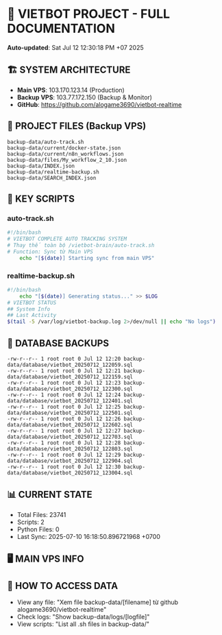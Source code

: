 # 🤖 VIETBOT PROJECT - FULL DOCUMENTATION
**Auto-updated**: Sat Jul 12 12:30:18 PM +07 2025

## 🏗️ SYSTEM ARCHITECTURE
- **Main VPS**: 103.170.123.14 (Production)
- **Backup VPS**: 103.77.172.150 (Backup & Monitor)
- **GitHub**: https://github.com/alogame3690/vietbot-realtime

## 📁 PROJECT FILES (Backup VPS)
```
backup-data/auto-track.sh
backup-data/current/docker-state.json
backup-data/current/n8n_workflows.json
backup-data/files/My_workflow_2_10.json
backup-data/INDEX.json
backup-data/realtime-backup.sh
backup-data/SEARCH_INDEX.json
```

## 🔧 KEY SCRIPTS
### auto-track.sh
```bash
#!/bin/bash
# VIETBOT COMPLETE AUTO TRACKING SYSTEM
# Thay thế toàn bộ /vietbot-brain/auto-track.sh
# Function: Sync từ Main VPS
    echo "[$(date)] Starting sync from main VPS"
```
### realtime-backup.sh
```bash
#!/bin/bash
    echo "[$(date)] Generating status..." >> $LOG
# VIETBOT STATUS
## System Info
## Last Activity
$(tail -5 /var/log/vietbot-backup.log 2>/dev/null || echo "No logs")
```

## 💾 DATABASE BACKUPS
```
-rw-r--r-- 1 root root 0 Jul 12 12:20 backup-data/database/vietbot_20250712_122059.sql
-rw-r--r-- 1 root root 0 Jul 12 12:21 backup-data/database/vietbot_20250712_122159.sql
-rw-r--r-- 1 root root 0 Jul 12 12:23 backup-data/database/vietbot_20250712_122300.sql
-rw-r--r-- 1 root root 0 Jul 12 12:24 backup-data/database/vietbot_20250712_122401.sql
-rw-r--r-- 1 root root 0 Jul 12 12:25 backup-data/database/vietbot_20250712_122501.sql
-rw-r--r-- 1 root root 0 Jul 12 12:26 backup-data/database/vietbot_20250712_122602.sql
-rw-r--r-- 1 root root 0 Jul 12 12:27 backup-data/database/vietbot_20250712_122703.sql
-rw-r--r-- 1 root root 0 Jul 12 12:28 backup-data/database/vietbot_20250712_122803.sql
-rw-r--r-- 1 root root 0 Jul 12 12:29 backup-data/database/vietbot_20250712_122904.sql
-rw-r--r-- 1 root root 0 Jul 12 12:30 backup-data/database/vietbot_20250712_123004.sql
```

## 📊 CURRENT STATE
- Total Files: 23741
- Scripts: 2
- Python Files: 0
- Last Sync: 2025-07-10 16:18:50.896721968 +0700

## 🖥️ MAIN VPS INFO


## 🚨 HOW TO ACCESS DATA
- View any file: "Xem file backup-data/[filename] từ github alogame3690/vietbot-realtime"
- Check logs: "Show backup-data/logs/[logfile]"
- View scripts: "List all .sh files in backup-data/"
